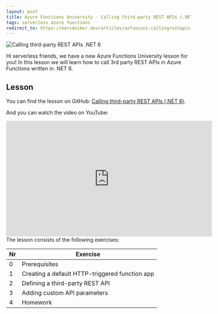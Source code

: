 ```yaml
---
layout: post
title: Azure Functions University - Calling third-party REST APIs (.NET 6)
tags: serverless azure functions
redirect_to: https://marcduiker.dev/articles/azfuncuni-callingrestapis-lesson-dotnet6
---
```


<img class="u-max-full-width" itemprop="image" src="{{ site.url }}/assets/2022/02/13/AzureFunctionsUniversity_Calling3rdpartyRESTAPIs_dotnet6.png" alt="Calling third-party REST APIs .NET 6">

Hi serverless friends, we have a new Azure Functions University lesson for you! In this lesson we will learn how to call 3rd party REST APIs in Azure Functions written in .NET 6.

<!--more-->

## Lesson

You can find the lesson on GitHub: [Calling third-party REST APIs (.NET 6)](https://github.com/marcduiker/azure-functions-university/blob/main/lessons/dotnet6/http-refit/README.md).

And you can watch the video on YouTube:

<iframe width="560" height="315" src="https://www.youtube.com/embed/11Qi8A_8cVY" title="YouTube video player" frameborder="0" allow="accelerometer; autoplay; clipboard-write; encrypted-media; gyroscope; picture-in-picture" allowfullscreen></iframe>

<br>
The lesson consists of the following exercises:

|Nr|Exercise
|-|-
|0|Prerequisites
|1|Creating a default HTTP-triggered function app
|2|Defining a third-party REST API
|3|Adding custom API parameters
|4|Homework
